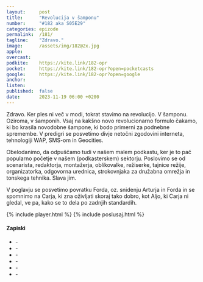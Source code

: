```yaml
---
layout: 	post
title:  	"Revolucija v šamponu"
number: 	"#182 aka S05E29"
categories:	epizode
permalink:	/181/
tagline: 	"Zdravo."
image:		/assets/img/182@2x.jpg
apple:		
overcast:	
podkite:	https://kite.link/182-opr
pocket:		https://kite.link/182-opr?open=pocketcasts
google:		https://kite.link/182-opr?open=google
anchor:		
listen:		
published:	false
date: 		2023-11-19 06:00 +0200
---
```


Zdravo. Ker ples ni več v modi, tokrat stavimo na revolucijo. V šamponu. Oziroma, v šamponih. Vsaj na kakšno novo revolucionarno formulo čakamo, ki bo krasila novodobne šampone, ki bodo primerni za podnebne spremembe. V predigri se posvetimo divje netočni zgodovini interneta, tehnologiji WAP, SMS-om in Geocities. 

Obelodanimo, da odpuščamo tudi v našem malem podkastu, ker je to pač popularno početje v našem (podkasterskem) sektorju. Poslovimo se od scenarista, redaktorja, montažerja, oblikovalke, režiserke, tajnice režije, organizatorka, odgovorna urednica, strokovnjaka za družabna omrežja in tonskega tehnika. Slava jim. 

V poglavju se posvetimo povratku Forda, oz. snidenju Arturja in Forda in se spomnimo na Carja, ki zna oživljati skoraj tako dobro, kot Aljo, ki Carja ni gledal, ve pa, kako se to dela po zadnjih standardih. 

{% include player.html %}
{% include poslusaj.html %}

<!--break-->

#### Zapiski

- []() - 
- []() - 
- []() - 
- []() - 
- []() - 
- []() - 